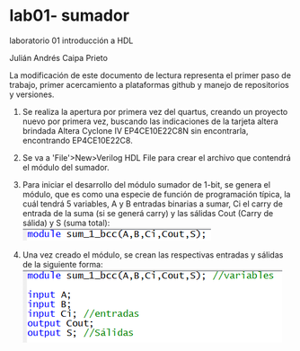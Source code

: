 # lab01- sumador 
laboratorio 01 introducción a HDL
	
Julián Andrés Caipa Prieto

La modificación de este documento de lectura representa el primer paso de trabajo, primer acercamiento a plataformas github y manejo de repositorios y versiones.


1. Se realiza la apertura por primera vez del quartus, creando un proyecto nuevo por primera vez, buscando las indicaciones de la tarjeta altera brindada 
Altera Cyclone IV EP4CE10E22C8N sin encontrarla, encontrando EP4CE10E22C8.

2. Se va a 'File'>New>Verilog HDL File para crear el archivo que contendrá el módulo del sumador. 

3. Para iniciar el desarrollo del módulo sumador de 1-bit, se genera el módulo, que es como una especie de función de programación típica, la cuál tendrá
5 variables, A y B entradas binarias a sumar, Ci el carry de entrada de la suma (si se generá carry) y las sálidas Cout (Carry de sálida) y S (suma total):
![g1](imagenes/g1.png)

4. Una vez creado el módulo, se crean las respectivas entradas y sálidas de la siguiente forma:
![g2](imagenes/g2.png)

